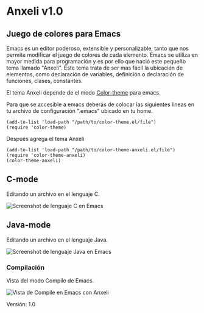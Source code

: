 Anxeli v1.0
===========================

Juego de colores para Emacs
---------------------------

Emacs es un editor poderoso, extensible y personalizable, tanto que nos permite
modificar el juego de colores de cada elemento.
Emacs se utiliza en mayor medida para programación y es por ello que nació este
pequeño tema llamado "Anxeli".
Este tema trata de ser mas fácil la ubicación de elementos, como declaración 
de variables, definición o declaración de funciones, clases, constantes.

El tema Anxeli depende de el modo [Color-theme][] para emacs.

[Color-theme]: http://www.nongnu.org/color-theme/ "Pagina de Color-theme para Emacs"

Para que se accesible a emacs deberás de colocar las siguientes lineas en tu 
archivo de configuración ".emacs" ubicado en tu home.

	(add-to-list 'load-path "/path/to/color-theme.el/file")
	(require 'color-theme)
	
Después agrega el tema Anxeli

	(add-to-list 'load-path "/path/to/color-theme-anxeli.el/file")
	(require 'color-theme-anxeli)
	(color-theme-anxeli)
	
C-mode	
---------------------------

Editando un archivo en el lenguaje C.

![Screenshot de lenguaje C en Emacs](http://dl.dropbox.com/u/32744064/Screen-1.png "Lenguaje C en Emacs")
	

Java-mode
--------------------------

Editando un archivo en el lenguaje Java.

![Screenshot de lenguaje Java en Emacs](http://dl.dropbox.com/u/32744064/Screen-2.png "Lenguaje Java en Emacs")


### Compilación

Vista del modo Compile de Emacs.

![Vista de Compile en Emacs con Anxeli](http://dl.dropbox.com/u/32744064/Screen-3.png "Compile en Emacs")

Versión: 1.0
